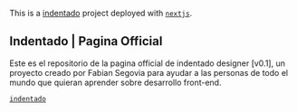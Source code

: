 This is a [indentado](https://indentado.xyz/) project deployed with [`nextjs`](https://nextjs.org/).

## Indentado | Pagina Official

Este es el repositorio de la pagina official de indentado designer [v0.1], un proyecto creado por Fabian Segovia para ayudar a las personas de todo el mundo que quieran aprender sobre desarrollo front-end.

[`indentado`](https://indentado.xyz/)
